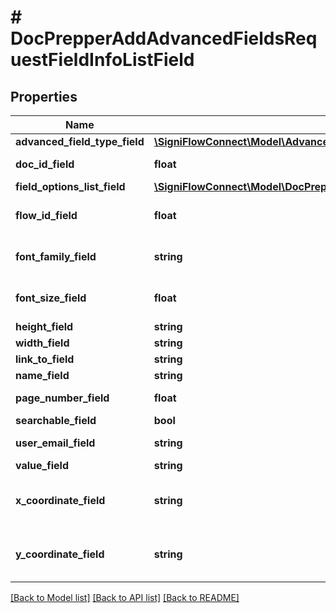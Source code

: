 # # DocPrepperAddAdvancedFieldsRequestFieldInfoListField


## Properties

Name | Type | Description | Notes
------------ | ------------- | ------------- | -------------
**advanced_field_type_field** | [**\SigniFlowConnect\Model\AdvancedFieldType**](AdvancedFieldType.md) |  |
**doc_id_field** | **float** | Document ID field. |
**field_options_list_field** | [**\SigniFlowConnect\Model\DocPrepperAddAdvancedFieldsRequestFieldOptionsListField[]**](DocPrepperAddAdvancedFieldsRequestFieldOptionsListField.md) |  | [optional]
**flow_id_field** | **float** | Document Flow ID field. |
**font_family_field** | **string** | Font family of the text in the field |
**font_size_field** | **float** | Font size of the text in the field |
**height_field** | **string** | Field height |
**width_field** | **string** | Field Width |
**link_to_field** | **string** |  |
**name_field** | **string** |  |
**page_number_field** | **float** | Field page number. |
**searchable_field** | **bool** |  |
**user_email_field** | **string** | User email address. |
**value_field** | **string** |  |
**x_coordinate_field** | **string** | X-coordinates of field on the page |
**y_coordinate_field** | **string** | Y-coordinates of field on the page |

[[Back to Model list]](../../README.md#models) [[Back to API list]](../../README.md#endpoints) [[Back to README]](../../README.md)
